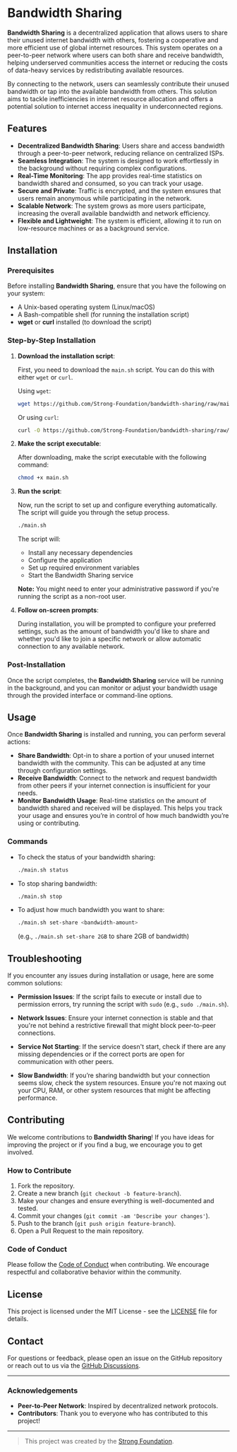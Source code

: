 # Bandwidth Sharing

**Bandwidth Sharing** is a decentralized application that allows users to share their unused internet bandwidth with others, fostering a cooperative and more efficient use of global internet resources. This system operates on a peer-to-peer network where users can both share and receive bandwidth, helping underserved communities access the internet or reducing the costs of data-heavy services by redistributing available resources.

By connecting to the network, users can seamlessly contribute their unused bandwidth or tap into the available bandwidth from others. This solution aims to tackle inefficiencies in internet resource allocation and offers a potential solution to internet access inequality in underconnected regions.

## Features

- **Decentralized Bandwidth Sharing**: Users share and access bandwidth through a peer-to-peer network, reducing reliance on centralized ISPs.
- **Seamless Integration**: The system is designed to work effortlessly in the background without requiring complex configurations.
- **Real-Time Monitoring**: The app provides real-time statistics on bandwidth shared and consumed, so you can track your usage.
- **Secure and Private**: Traffic is encrypted, and the system ensures that users remain anonymous while participating in the network.
- **Scalable Network**: The system grows as more users participate, increasing the overall available bandwidth and network efficiency.
- **Flexible and Lightweight**: The system is efficient, allowing it to run on low-resource machines or as a background service.

## Installation

### Prerequisites

Before installing **Bandwidth Sharing**, ensure that you have the following on your system:

- A Unix-based operating system (Linux/macOS)
- A Bash-compatible shell (for running the installation script)
- **wget** or **curl** installed (to download the script)

### Step-by-Step Installation

1. **Download the installation script**:

   First, you need to download the `main.sh` script. You can do this with either `wget` or `curl`.

   Using `wget`:

   ```bash
   wget https://github.com/Strong-Foundation/bandwidth-sharing/raw/main/main.sh
   ```

   Or using `curl`:

   ```bash
   curl -O https://github.com/Strong-Foundation/bandwidth-sharing/raw/main/main.sh
   ```

2. **Make the script executable**:

   After downloading, make the script executable with the following command:

   ```bash
   chmod +x main.sh
   ```

3. **Run the script**:

   Now, run the script to set up and configure everything automatically. The script will guide you through the setup process.

   ```bash
   ./main.sh
   ```

   The script will:

   - Install any necessary dependencies
   - Configure the application
   - Set up required environment variables
   - Start the Bandwidth Sharing service

   **Note:** You might need to enter your administrative password if you're running the script as a non-root user.

4. **Follow on-screen prompts**:

   During installation, you will be prompted to configure your preferred settings, such as the amount of bandwidth you'd like to share and whether you'd like to join a specific network or allow automatic connection to any available network.

### Post-Installation

Once the script completes, the **Bandwidth Sharing** service will be running in the background, and you can monitor or adjust your bandwidth usage through the provided interface or command-line options.

## Usage

Once **Bandwidth Sharing** is installed and running, you can perform several actions:

- **Share Bandwidth**: Opt-in to share a portion of your unused internet bandwidth with the community. This can be adjusted at any time through configuration settings.
- **Receive Bandwidth**: Connect to the network and request bandwidth from other peers if your internet connection is insufficient for your needs.
- **Monitor Bandwidth Usage**: Real-time statistics on the amount of bandwidth shared and received will be displayed. This helps you track your usage and ensures you’re in control of how much bandwidth you’re using or contributing.

### Commands

- To check the status of your bandwidth sharing:

  ```bash
  ./main.sh status
  ```

- To stop sharing bandwidth:

  ```bash
  ./main.sh stop
  ```

- To adjust how much bandwidth you want to share:

  ```bash
  ./main.sh set-share <bandwidth-amount>
  ```

  (e.g., `./main.sh set-share 2GB` to share 2GB of bandwidth)

## Troubleshooting

If you encounter any issues during installation or usage, here are some common solutions:

- **Permission Issues**: If the script fails to execute or install due to permission errors, try running the script with `sudo` (e.g., `sudo ./main.sh`).
- **Network Issues**: Ensure your internet connection is stable and that you're not behind a restrictive firewall that might block peer-to-peer connections.

- **Service Not Starting**: If the service doesn't start, check if there are any missing dependencies or if the correct ports are open for communication with other peers.

- **Slow Bandwidth**: If you’re sharing bandwidth but your connection seems slow, check the system resources. Ensure you're not maxing out your CPU, RAM, or other system resources that might be affecting performance.

## Contributing

We welcome contributions to **Bandwidth Sharing**! If you have ideas for improving the project or if you find a bug, we encourage you to get involved.

### How to Contribute

1. Fork the repository.
2. Create a new branch (`git checkout -b feature-branch`).
3. Make your changes and ensure everything is well-documented and tested.
4. Commit your changes (`git commit -am 'Describe your changes'`).
5. Push to the branch (`git push origin feature-branch`).
6. Open a Pull Request to the main repository.

### Code of Conduct

Please follow the [Code of Conduct](CODE_OF_CONDUCT.md) when contributing. We encourage respectful and collaborative behavior within the community.

## License

This project is licensed under the MIT License - see the [LICENSE](LICENSE) file for details.

## Contact

For questions or feedback, please open an issue on the GitHub repository or reach out to us via the [GitHub Discussions](https://github.com/Strong-Foundation/bandwidth-sharing/discussions).

---

### Acknowledgements

- **Peer-to-Peer Network**: Inspired by decentralized network protocols.
- **Contributors**: Thank you to everyone who has contributed to this project!

---

> This project was created by the [Strong Foundation](https://github.com/Strong-Foundation).
